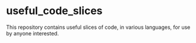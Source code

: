 # useful_code_slices

This repository contains useful slices of code, in various languages, for use by anyone interested.
